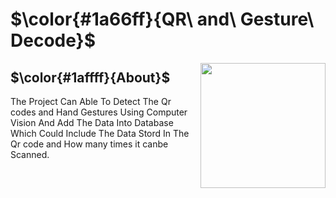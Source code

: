 # $\color{#1a66ff}{QR\ and\ Gesture\ Decode}$ 
<img align="right" width="200" height="200" src="https://user-images.githubusercontent.com/73814328/221150031-fe32d9f2-4b2c-43a1-8680-4910f1133f17.png">

## $\color{#1affff}{About}$ <br>
The Project Can Able To Detect The Qr codes and Hand Gestures Using Computer Vision And Add The Data Into Database Which Could Include The Data Stord In The Qr code and How many times it canbe Scanned.



